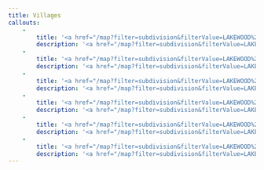 ```yaml
---
title: Villages
callouts:
    -
        title: '<a href="/map?filter=subdivision&filterValue=LAKEWOOD%20RANCH%20BUSINESS%20PARK%20PHI%20PB50/98">Corporate Park</a>'
        description: '<a href="/map?filter=subdivision&filterValue=LAKEWOOD%20RANCH%20BUSINESS%20PARK%20PHI%20PB50/98">Located in the Sarasota section of Lakewood Ranch, Corporate Park is part of a mixed-use residential, commercial and industrial real estate development. <b>Click for more info.</b></a>'
    -
        title: '<a href="/map?filter=subdivision&filterValue=LAKEWOOD%20RANCH%20BUSINESS%20PARK%20PHI%20PB50/98">Business Park</a>'
        description: '<a href="/map?filter=subdivision&filterValue=LAKEWOOD%20RANCH%20BUSINESS%20PARK%20PHI%20PB50/98">Business Park is located near I-75 and State Road 64. It provides for a mix of retail, office and industrial uses. <b>Click for more info.</b></a>'
    -
        title: '<a href="/map?filter=subdivision&filterValue=LAKEWOOD%20RANCH%20BUSINESS%20PARK%20PHI%20PB50/98">Commerce Park</a>'
        description: '<a href="/map?filter=subdivision&filterValue=LAKEWOOD%20RANCH%20BUSINESS%20PARK%20PHI%20PB50/98">Commerce Park is located near State Road 64 off of Lakewood Ranch Blvd. It has a mix of office, commercial and industrial spaces. <b>Click for more info.</b> </a>'
    -
        title: '<a href="/map?filter=subdivision&filterValue=LAKEWOOD%20RANCH%20BUSINESS%20PARK%20PHI%20PB50/98">White Eagle/SR70</a>'
        description: '<a href="/map?filter=subdivision&filterValue=LAKEWOOD%20RANCH%20BUSINESS%20PARK%20PHI%20PB50/98">A corner lot located at State Road 70 and White Eagle Blvd. <b>Click for more info.</b></a>'
    -
        title: '<a href="/map?filter=subdivision&filterValue=LAKEWOOD%20RANCH%20BUSINESS%20PARK%20PHI%20PB50/98">Portal Crossing</a>'
        description: '<a href="/map?filter=subdivision&filterValue=LAKEWOOD%20RANCH%20BUSINESS%20PARK%20PHI%20PB50/98">Located at the corner of Portal Crossing and SR 64, this property includes three lots from 1.45 - 2.11 acres. <b>Click for more info.</b></a>'
    -
        title: '<a href="/map?filter=subdivision&filterValue=LAKEWOOD%20RANCH%20BUSINESS%20PARK%20PHI%20PB50/98">Main Street</a>'
        description: '<a href="/map?filter=subdivision&filterValue=LAKEWOOD%20RANCH%20BUSINESS%20PARK%20PHI%20PB50/98">Main Street offers shops and restaurants in an ideal “downtown” environment in the heart of Lakewood Ranch. Office suites are available on the second floor of buildings lining the plaza. <b>Click for more info.</b></a>'
---
```



